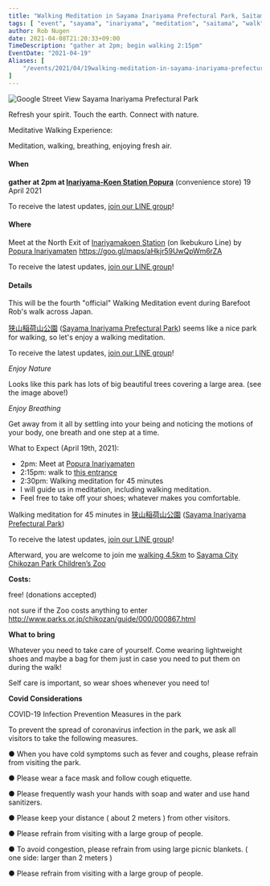 ```yaml
---
title: "Walking Meditation in Sayama Inariyama Prefectural Park, Saitama"
tags: [ "event", "sayama", "inariyama", "meditation", "saitama", "walk" ]
author: Rob Nugen
date: 2021-04-08T21:20:33+09:00
TimeDescription: "gather at 2pm; begin walking 2:15pm"
EventDate: "2021-04-19"
Aliases: [
    "/events/2021/04/19walking-meditation-in-sayama-inariyama-prefectural-park-saitama"
]
---
```


<img
src="//b.robnugen.com/quests/walk-to-niigata/2021/route_plans/2021_apr_08_sayama_inariyama_prefectural_park.png"
alt="Google Street View Sayama Inariyama Prefectural Park"
class="title" />

Refresh your spirit. Touch the earth. Connect with nature.

Meditative Walking Experience:

Meditation, walking, breathing, enjoying fresh air.

#### When

**gather at 2pm at [Inariyama-Koen Station Popura](https://goo.gl/maps/aHkjr59UwQpWm6rZA)** (convenience store) 19 April 2021

To receive the latest updates, [join our LINE group](/contact/)!

#### Where

Meet at the North Exit of [Inariyamakoen Station](https://goo.gl/maps/4ymu2KpquokpdPvF7) (on Ikebukuro Line)
by [Popura Inariyamaten](https://goo.gl/maps/aHkjr59UwQpWm6rZA)  https://goo.gl/maps/aHkjr59UwQpWm6rZA

To receive the latest updates, [join our LINE group](/contact/)!

#### Details

This will be the
fourth
"official" Walking Meditation event during Barefoot Rob's walk across Japan.

[狭山稲荷山公園](https://goo.gl/maps/9nzuPE2mMHwJStxa7) ([Sayama Inariyama Prefectural Park](https://goo.gl/maps/9nzuPE2mMHwJStxa7)) seems like a nice park for walking, so let's enjoy a walking meditation.

To receive the latest updates, [join our LINE group](/contact/)!

*Enjoy Nature*

Looks like this park has lots of big beautiful trees covering a large area. (see the image above!)

*Enjoy Breathing*

Get away from it all by settling into your being and noticing the
motions of your body, one breath and one step at a time.

What to Expect (April 19th, 2021):

* 2pm: Meet at [Popura Inariyamaten](https://goo.gl/maps/aHkjr59UwQpWm6rZA)
* 2:15pm: walk to [this entrance](https://goo.gl/maps/dDGdFSqqQ6HXnML69)
* 2:30pm: Walking meditation for 45 minutes
* I will guide us in meditation, including walking meditation.
* Feel free to take off your shoes; whatever makes you comfortable.

Walking meditation for 45 minutes in
[狭山稲荷山公園](https://goo.gl/maps/9nzuPE2mMHwJStxa7) ([Sayama Inariyama Prefectural Park](https://goo.gl/maps/9nzuPE2mMHwJStxa7))

To receive the latest updates, [join our LINE group](/contact/)!

Afterward, you are welcome to join me [walking 4.5km](https://goo.gl/maps/B26MzPgV4DwgjFbB7) to [Sayama City Chikozan Park Children’s Zoo](https://goo.gl/maps/xZoNBYWNHmd2gqfBA)

**Costs:**

free! (donations accepted)

not sure if the Zoo costs anything to enter http://www.parks.or.jp/chikozan/guide/000/000867.html

**What to bring**

Whatever you need to take care of yourself.  Come wearing lightweight shoes and maybe a bag for them
just in case you need to put them on during the walk!

Self care is important, so wear shoes whenever you need to!

**Covid Considerations**

COVID-19 Infection Prevention Measures in the park

To prevent the spread of coronavirus infection in the park, we ask all visitors to take the following measures.

● When you have cold symptoms such as fever and coughs, please refrain from visiting the park.

● Please wear a face mask and follow cough etiquette.

● Please frequently wash your hands with soap and water and use hand sanitizers.

● Please keep your distance ( about 2 meters ) from other visitors.

● Please refrain from visiting with a large group of people.

● To avoid congestion, please refrain from using large picnic blankets. ( one side: larger than 2 meters )

● Please refrain from visiting with a large group of people.
